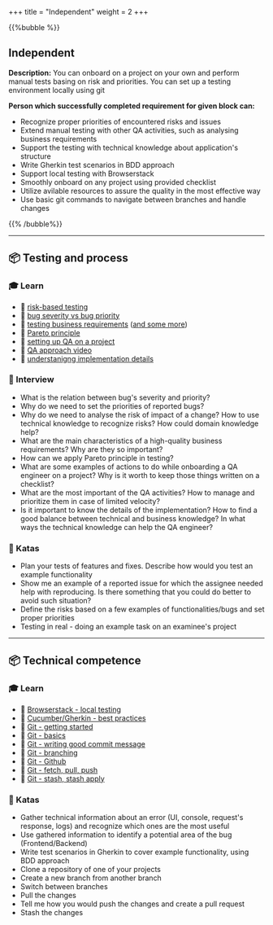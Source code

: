 +++
title = "Independent"
weight = 2
+++

{{%bubble %}}

## Independent

**Description:** You can onboard on a project on your own and perform manual tests basing on risk and priorities. You can set up a testing environment locally using git

**Person which successfully completed requirement for given block can:** 
- Recognize proper priorities of encountered risks and issues
- Extend manual testing with other QA activities, such as analysing business requirements
- Support the testing with technical knowledge about application's structure
- Write Gherkin test scenarios in BDD approach
- Support local testing with Browserstack
- Smoothly onboard on any project using provided checklist
- Utilize avilable resources to assure the quality in the most effective way
- Use basic git commands to navigate between branches and handle changes

{{% /bubble%}}

---

## 📦 Testing and process

### 🎓 Learn

- 📗 [risk-based testing](https://www.stickyminds.com/article/risk-based-testing-test-only-what-matters-0)
- 📗 [bug severity vs bug priority](https://www.browserstack.com/guide/bug-severity-vs-priority)
- 📗 [testing business requirements](https://techbeacon.com/app-dev-testing/5-key-attributes-requirements-testing-know-you-code) ([and some more](https://djangostars.com/blog/testing-qa-requirements/))
- 📗 [Pareto principle](https://qarea.com/blog/understanding-pareto-principle-use-software-development)
- 📗 [setting up QA on a project](https://github.com/Selleo/selleo_best_practices/blob/master/quality_assurance/qa_setup_on_project.md)
- 📗 [QA approach video](https://www.youtube.com/watch?v=JYk6p5it6dk&feature=emb_title&ab_channel=SelleoSoftwareOutsourcing)
- 📗 [understanigng implementation details](https://sqa.stackexchange.com/questions/8110/how-much-should-a-tester-understand-and-rely-on-implementation-details)

### 🎤 Interview

- What is the relation between bug's severity and priority?
- Why do we need to set the priorities of reported bugs?
- Why do we need to analyse the risk of impact of a change? How to use technical knowledge to recognize risks? How could domain knowledge help?
- What are the main characteristics of a high-quality business requirements? Why are they so important?
- How can we apply Pareto principle in testing?
- What are some examples of actions to do while onboarding a QA engineer on a project? Why is it worth to keep those things written on a checklist?
- What are the most important of the QA activities? How to manage and prioritize them in case of limited velocity?
- Is it important to know the details of the implementation? How to find a good balance between technical and business knowledge? In what ways the technical knowledge can help the QA engineer?

### 📝 Katas

- Plan your tests of features and fixes. Describe how would you test an example functionality
- Show me an example of a reported issue for which the assignee needed help with reproducing. Is there something that you could do better to avoid such situation?
- Define the risks based on a few examples of functionalities/bugs and set proper priorities
- Testing in real - doing an example task on an examinee's project

---

## 📦 Technical competence

### 🎓 Learn

- 📗 [Browserstack - local testing](https://www.browserstack.com/docs/live/local-testing)
- 📗 [Cucumber/Gherkin - best practices](https://automationpanda.com/2017/01/30/bdd-101-writing-good-gherkin/)
- 📗 [Git - getting started](https://git-scm.com/book/en/v2/Getting-Started-About-Version-Control)
- 📗 [Git - basics](https://git-scm.com/book/en/v2/Git-Basics-Getting-a-Git-Repository)
- 📗 [Git - writing good commit message](https://juffalow.com/other/write-good-git-commit-message) 
- 📗 [Git - branching](https://git-scm.com/book/en/v2/Git-Branching-Branches-in-a-Nutshell)
- 📗 [Git - Github](https://git-scm.com/book/en/v2/GitHub-Account-Setup-and-Configuration)
- 📗 [Git - fetch, pull, push](https://git-scm.com/book/en/v2/Git-Basics-Working-with-Remotes)
- 📗 [Git - stash, stash apply](https://git-scm.com/book/en/v2/Git-Tools-Stashing-and-Cleaning)

### 📝 Katas

- Gather technical information about an error (UI, console, request's response, logs) and recognize which ones are the most useful
- Use gathered information to identify a potential area of the bug (Frontend/Backend)
- Write test scenarios in Gherkin to cover example functionality, using BDD approach
- Clone a repository of one of your projects
- Create a new branch from another branch
- Switch between branches
- Pull the changes
- Tell me how you would push the changes and create a pull request
- Stash the changes
